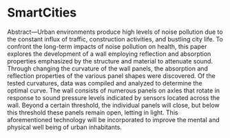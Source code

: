 # SmartCities
Abstract—Urban environments produce high levels of noise
pollution due to the constant influx of traffic, construction
activities, and bustling city life. To confront the long-term
impacts of noise pollution on health, this paper explores the
development of a wall employing reflection and absorption
properties emphasized by the structure and material to attenuate
sound. Through changing the curvature of the wall panels, the
absorption and reflection properties of the various panel shapes
were discovered. Of the tested curvatures, data was compiled
and analyzed to determine the optimal curve. The wall consists
of numerous panels on axles that rotate in response to sound
pressure levels indicated by sensors located across the wall.
Beyond a certain threshold, the individual panels will close, but
below this threshold these panels remain open, letting in light.
This aforementioned technology will be incorporated to improve
the mental and physical well being of urban inhabitants.
